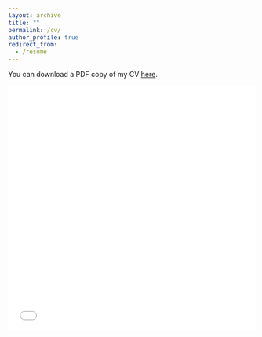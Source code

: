 ```yaml
---
layout: archive
title: ""
permalink: /cv/
author_profile: true
redirect_from:
  - /resume
---
```

You can download a PDF copy of my CV [here](/files/pdf/CV_Sayorn_Chin.pdf).

<iframe src="/files/pdf/CV_Sayorn_Chin.pdf" width="100%" height="500" frameborder="no" border="0" marginwidth="0" marginheight="0"></iframe>
